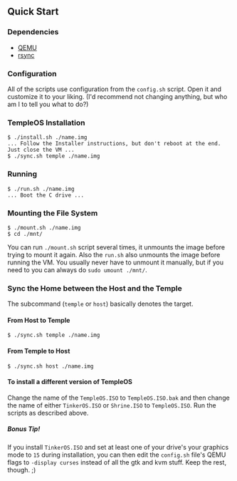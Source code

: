 ## Quick Start

### Dependencies

- [QEMU](https://www.qemu.org/)
- [rsync](https://rsync.samba.org/)

### Configuration

All of the scripts use configuration from the `config.sh` script. Open it and customize it to your liking. (I'd recommend not changing anything, but who am I to tell you what to do?)

### TempleOS Installation

```console
$ ./install.sh ./name.img
... Follow the Installer instructions, but don't reboot at the end. Just close the VM ...
$ ./sync.sh temple ./name.img
```

### Running

```console
$ ./run.sh ./name.img
... Boot the C drive ...
```

### Mounting the File System

```console
$ ./mount.sh ./name.img
$ cd ./mnt/
```

You can run `./mount.sh` script several times, it unmounts the image before trying to mount it again. Also the `run.sh` also unmounts the image before running the VM. You usually never have to unmount it manually, but if you need to you can always do `sudo umount ./mnt/`.

### Sync the Home between the Host and the Temple

The subcommand (`temple` or `host`) basically denotes the target.

#### From Host to Temple

```console
$ ./sync.sh temple ./name.img
```

#### From Temple to Host

```console
$ ./sync.sh host ./name.img
```

#### To install a different version of TempleOS

Change the name of the `TempleOS.ISO` to `TempleOS.ISO.bak` and then change the name of either `TinkerOS.ISO` or `Shrine.ISO` to `TempleOS.ISO`. Run the scripts as described above.

##### Bonus Tip!

If you install `TinkerOS.ISO` and set at least one of your drive's your graphics mode to `15` during installation,
you can then edit the `config.sh` file's QEMU flags to `-display curses` instead of all the
gtk and kvm stuff. Keep the rest, though. ;)
